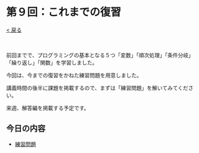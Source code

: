 # 第９回：これまでの復習

[< 戻る](../)

　

前回までで、プログラミングの基本となる５つ「変数」「順次処理」「条件分岐」「繰り返し」「関数」を学習しました。

今回は、今までの復習をかねた練習問題を用意しました。

講義時間の後半に課題を掲載するので、まずは「練習問題」を解いてみてください。

来週、解答編を掲載する予定です。



## 今日の内容

- [練習問題](rensyu/)

  
